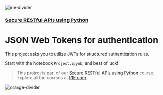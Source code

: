 ![ine-divider](https://user-images.githubusercontent.com/7065401/92672068-398e8080-f2ee-11ea-82d6-ad53f7feb5c0.png)

### [Secure RESTful APIs using Python](https://my.ine.com/course/secure-restful-apis-using-python/2f85f9e2-2dc8-4a87-8ee3-57dea3eb9b9d)

# JSON Web Tokens for authentication

This project asks you to utilize JWTs for structured authentication rules.


Start with the Notebook `Project.ipynb`, and best of luck!

> This project is part of our [Secure RESTful APIs using Python](https://my.ine.com/course/secure-restful-apis-using-python/2f85f9e2-2dc8-4a87-8ee3-57dea3eb9b9d) course. Explore all the courses at [INE.com](https://ine.com/).

![orange-divider](https://user-images.githubusercontent.com/7065401/92672455-187a5f80-f2ef-11ea-890c-40be9474f7b7.png)